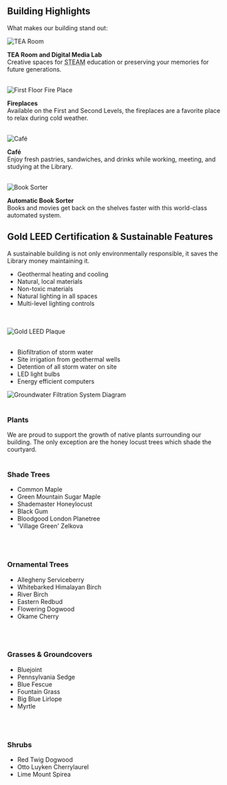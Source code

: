 
## Building Highlights

What makes our building stand out: 

<div class="row margin-bottom-10">
<div class="col-md-3">
<img class="img-responsive center-block" src="/uploads/library_building/interior/tea_room_lots_of_equipment.jpg" alt="TEA Room" />

**TEA Room and Digital Media Lab**<br />
Creative spaces for <abbr title="Science Technology Engineering Arts Mathematics">STEAM</abbr> education or preserving your memories for future generations.
<br />
<br />

</div>
<div class="col-md-3">
<img class="img-responsive center-block" src="/uploads/library_building/interior/fireplace_first_floor.jpg" alt="First Floor Fire Place" />

**Fireplaces**<br /> 
Available on the First and Second Levels, the fireplaces are a favorite place to relax during cold weather.
<br />
<br />

</div>
<div class="col-md-3">
<img class="img-responsive center-block" src="/uploads/library_building/interior/cafe_full.jpg" alt="Café" />

**Café**<br /> 
Enjoy fresh pastries, sandwiches, and drinks while working, meeting, and studying at the Library.
<br />
<br />

</div>
<div class="col-md-3">
<img class="img-responsive center-block" src="/uploads/library_building/interior/book_sorter.jpg" alt="Book Sorter" />

**Automatic Book Sorter** 
<br />Books and movies get back on the shelves faster with this world-class automated system.

</div>
</div>


## Gold LEED Certification & Sustainable Features
A sustainable building is not only environmentally responsible, it saves the Library money maintaining it. 

<div class="row margin-bottom-10">
<div class="col-md-4">

* Geothermal heating and cooling
* Natural, local materials
* Non-toxic materials
* Natural lighting in all spaces
* Multi-level lighting controls
<br />
<br />

</div>
<div class="col-md-4">

<img class="img-responsive center-block" src="/uploads/library_building/interior/leed_plaque.jpg" alt="Gold LEED Plaque" />
<br />
<br />

</div>
<div class="col-md-4">

* Biofiltration of storm water
* Site irrigation from geothermal wells
* Detention of all storm water on site
* LED light bulbs
* Energy efficient computers
</div>
</div>

<img class="img-responsive center-block" src="/uploads/library_building/exterior/groundwater_filtration_system_diagram.jpg" alt="Groundwater Filtration System Diagram" />
<br />
<br />

<!-- 
## Library Garden

<div class="row margin-bottom-10">
<div class="col-md-3">

The Library Garden was founded in 2014. It is tended by master gardener and Film Librarian, Susie. Visit the garden on the Post Road facing side of the Library. 
<br />
<br />

</div>
<div class="col-md-3">

### Brand New
* Fennel
* Mammoth Sunflowers
<br />
</div>
<div class="col-md-3">

### Eggplants
* Black Beauty
* Rosa Bianca

<br />

</div>
<div class="col-md-3">

<img class="img-responsive center-block" src="/uploads/general_stock_photos/tomato_vine.jpg" alt="Tomatoes from the Library Garden" />
<br />

</div>
</div>

<div class="row margin-bottom-10">
<div class="col-md-4">

### Permanent Plants
* Kale
* Parsley
* Sage
* Rosemary 
* Thyme
* Oregano
* Lemon Verbena
* Sweet Basil
* Dill
* Marigolds

<br />

</div>
<div class="col-md-4">

### Tomatoes
* Yellow Pear
* Mountain Spring
* Chocolate Cherry
* Grafted Bumblebee Purple
* Hillbilly
* Belgium Giant
* German Johnson Pink

<br />

</div>
<div class="col-md-4">

### Peppers
* Hungarian Hot Wax
* Mucho Nacho – Jalapenos
* Thai Hot
* Cayenne Long Red Slim 

<br />

</div>
</div>

-->

### Plants

We are proud to support the growth of native plants surrounding our building. The only exception are the honey locust trees which shade the courtyard.
<br />
<br />

<div class="row margin-bottom-10">
<div class="col-md-3">

### Shade Trees

* Common Maple
* Green Mountain Sugar Maple
* Shademaster Honeylocust
* Black Gum
* Bloodgood London Planetree
* 'Village Green' Zelkova
<br />
<br />

</div> 
<div class="col-md-3">

### Ornamental Trees

* Allegheny Serviceberry
* Whitebarked Himalayan Birch
* River Birch
* Eastern Redbud
* Flowering Dogwood
* Okame Cherry
<br />
<br />

</div> 
<div class="col-md-3">

### Grasses & Groundcovers

* Bluejoint
* Pennsylvania Sedge
* Blue Fescue
* Fountain Grass
* Big Blue Lirlope
* Myrtle
<br />
<br />

</div> 
<div class="col-md-3">

### Shrubs

* Red Twig Dogwood
* Otto Luyken Cherrylaurel
* Lime Mount Spirea

</div> 
</div>